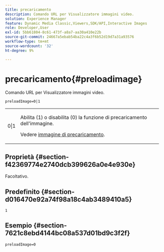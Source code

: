 ```yaml
---
title: precaricamento
description: Comando URL per Visualizzatore immagini video.
solution: Experience Manager
feature: Dynamic Media Classic,Viewers,SDK/API,Interactive Images
role: Developer,User
exl-id: 5bb61804-8c61-473f-a8a7-aa30a410e22b
source-git-commit: 24667a5ebab54ba22c4a3f6b52d19d7a31a93576
workflow-type: tm+mt
source-wordcount: '32'
ht-degree: 9%

---
```


# precaricamento{#preloadimage}

Comando URL per Visualizzatore immagini video.

`preloadImage=0|1`

<table id="table_C616483932C2482CA9794DDD7313FD7C"> 
 <tbody> 
  <tr> 
   <td colname="col1"> <p> <span class="codeph"> 0|1</span> </p> </td> 
   <td colname="col2"> <p> Abilita (1) o disabilita (0) la funzione di precaricamento dell'immagine. </p> <p>Vedere <a href="../../../c-html5-aem-asset-viewers/c-html5-aem-interactive-images/c-html5-aem-interactive-image-preload-image.md#concept-d9528ead78ca4d1dae7904bf2520b1e3" format="dita" scope="local"> immagine di precaricamento</a>. </p> </td> 
  </tr> 
 </tbody> 
</table>

## Proprietà {#section-f42369774e2740dcb399626a0e4e930e}

Facoltativo.

## Predefinito {#section-d016470e92a74f98a18c4ab3489410a5}

`1`

## Esempio {#section-7621c8ebd4144bc08a537d01bd9c3f2f}

```
preloadImage=0
```
